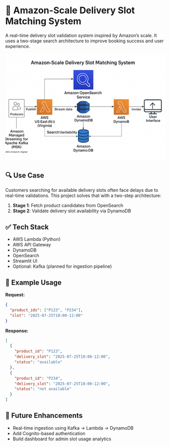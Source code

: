 # 🚚 Amazon-Scale Delivery Slot Matching System

A real-time delivery slot validation system inspired by Amazon’s scale. It uses a two-stage search architecture to improve booking success and user experience.

![Architecture Diagram](architecture.png)

## 🔍 Use Case
Customers searching for available delivery slots often face delays due to real-time validations. This project solves that with a two-step architecture:
1. **Stage 1**: Fetch product candidates from OpenSearch
2. **Stage 2**: Validate delivery slot availability via DynamoDB

## ✅ Tech Stack
- AWS Lambda (Python)
- AWS API Gateway
- DynamoDB
- OpenSearch
- Streamlit UI
- Optional: Kafka (planned for ingestion pipeline)

## 🧪 Example Usage

**Request:**
```json
{
  "product_ids": ["P123", "P234"],
  "slot": "2025-07-25T10:00-12:00"
}
```

**Response:**
```json
[
  {
    "product_id": "P123",
    "delivery_slot": "2025-07-25T10:00-12:00",
    "status": "available"
  },
  {
    "product_id": "P234",
    "delivery_slot": "2025-07-25T10:00-12:00",
    "status": "not available"
  }
]
```

## 🚀 Future Enhancements
- Real-time ingestion using Kafka → Lambda → DynamoDB
- Add Cognito-based authentication
- Build dashboard for admin slot usage analytics

